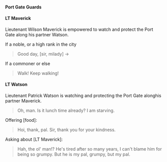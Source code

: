 #### Port Gate Guards

#### LT Maverick
Lieutenant Wilson Maverick is empowered to watch and protect the Port Gate along his partner Watson.

If a noble, or a high rank in the city
>   Good day, [sir, milady] ->

If a commoner or else
>   Walk! Keep walking!

#### LT Watson

Lieutenant Patrick Watson is watching and protecting the Port Gate alonghis partner Maverick.

> Oh, man. Is it lunch time already? I am starving.

> 

>


Offering [food]:
> Hoi, thank, pal.
> Sir, thank you for your kindness.

Asking about [LT Maverick]:
> Hah, the ol' man!? He's tired after so many years, I can't blame him for being so grumpy.
> But he is my pal, grumpy, but my pal.